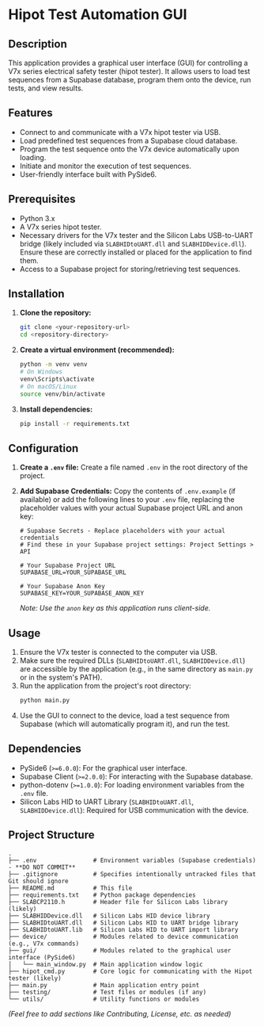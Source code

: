 # Hipot Test Automation GUI

## Description

This application provides a graphical user interface (GUI) for controlling a V7x series electrical safety tester (hipot tester). It allows users to load test sequences from a Supabase database, program them onto the device, run tests, and view results.

## Features

- Connect to and communicate with a V7x hipot tester via USB.
- Load predefined test sequences from a Supabase cloud database.
- Program the test sequence onto the V7x device automatically upon loading.
- Initiate and monitor the execution of test sequences.
- User-friendly interface built with PySide6.

## Prerequisites

- Python 3.x
- A V7x series hipot tester.
- Necessary drivers for the V7x tester and the Silicon Labs USB-to-UART bridge (likely included via `SLABHIDtoUART.dll` and `SLABHIDDevice.dll`). Ensure these are correctly installed or placed for the application to find them.
- Access to a Supabase project for storing/retrieving test sequences.

## Installation

1.  **Clone the repository:**

    ```bash
    git clone <your-repository-url>
    cd <repository-directory>
    ```

2.  **Create a virtual environment (recommended):**

    ```bash
    python -m venv venv
    # On Windows
    venv\Scripts\activate
    # On macOS/Linux
    source venv/bin/activate
    ```

3.  **Install dependencies:**
    ```bash
    pip install -r requirements.txt
    ```

## Configuration

1.  **Create a `.env` file:** Create a file named `.env` in the root directory of the project.
2.  **Add Supabase Credentials:** Copy the contents of `.env.example` (if available) or add the following lines to your `.env` file, replacing the placeholder values with your actual Supabase project URL and anon key:

    ```dotenv
    # Supabase Secrets - Replace placeholders with your actual credentials
    # Find these in your Supabase project settings: Project Settings > API

    # Your Supabase Project URL
    SUPABASE_URL=YOUR_SUPABASE_URL

    # Your Supabase Anon Key
    SUPABASE_KEY=YOUR_SUPABASE_ANON_KEY
    ```

    _Note: Use the `anon` key as this application runs client-side._

## Usage

1.  Ensure the V7x tester is connected to the computer via USB.
2.  Make sure the required DLLs (`SLABHIDtoUART.dll`, `SLABHIDDevice.dll`) are accessible by the application (e.g., in the same directory as `main.py` or in the system's PATH).
3.  Run the application from the project's root directory:
    ```bash
    python main.py
    ```
4.  Use the GUI to connect to the device, load a test sequence from Supabase (which will automatically program it), and run the test.

## Dependencies

- PySide6 (`>=6.0.0`): For the graphical user interface.
- Supabase Client (`>=2.0.0`): For interacting with the Supabase database.
- python-dotenv (`>=1.0.0`): For loading environment variables from the `.env` file.
- Silicon Labs HID to UART Library (`SLABHIDtoUART.dll`, `SLABHIDDevice.dll`): Required for USB communication with the device.

## Project Structure

```
.
├── .env                # Environment variables (Supabase credentials) - **DO NOT COMMIT**
├── .gitignore          # Specifies intentionally untracked files that Git should ignore
├── README.md           # This file
├── requirements.txt    # Python package dependencies
├── SLABCP2110.h        # Header file for Silicon Labs library (likely)
├── SLABHIDDevice.dll   # Silicon Labs HID device library
├── SLABHIDtoUART.dll   # Silicon Labs HID to UART bridge library
├── SLABHIDtoUART.lib   # Silicon Labs HID to UART import library
├── device/             # Modules related to device communication (e.g., V7x commands)
├── gui/                # Modules related to the graphical user interface (PySide6)
│   └── main_window.py  # Main application window logic
├── hipot_cmd.py        # Core logic for communicating with the Hipot tester (likely)
├── main.py             # Main application entry point
├── testing/            # Test files or modules (if any)
└── utils/              # Utility functions or modules
```

_(Feel free to add sections like Contributing, License, etc. as needed)_

